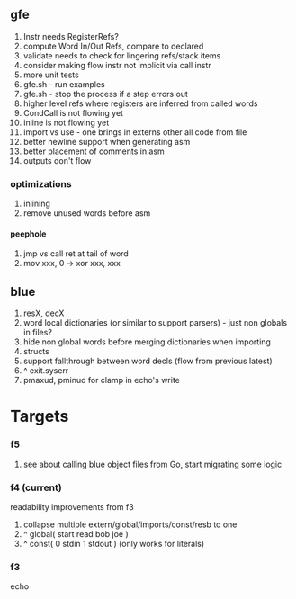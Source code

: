 ## gfe

1. Instr needs RegisterRefs?
1. compute Word In/Out Refs, compare to declared
1. validate needs to check for lingering refs/stack items
1. consider making flow instr not implicit via call instr
1. more unit tests
1. gfe.sh - run examples
1. gfe.sh - stop the process if a step errors out
1. higher level refs where registers are inferred from called words
1. CondCall is not flowing yet
1. inline is not flowing yet
1. import vs use - one brings in externs other all code from file
1. better newline support when generating asm
1. better placement of comments in asm
1. outputs don't flow

### optimizations

1. inlining
1. remove unused words before asm

#### peephole

1. jmp vs call ret at tail of word
1. mov xxx, 0 -> xor xxx, xxx

## blue

1. resX, decX
1. word local dictionaries (or similar to support parsers) - just non globals in files?
1. hide non global words before merging dictionaries when importing
1. structs
1. support fallthrough between word decls (flow from previous latest)
1. ^ exit.syserr
1. pmaxud, pminud for clamp in echo's write

# Targets

### f5

1. see about calling blue object files from Go, start migrating some logic

### f4 (current)

readability improvements from f3

1. collapse multiple extern/global/imports/const/resb to one 
1. ^ global( start read bob joe )
1. ^ const( 0 stdin 1 stdout ) (only works for literals)

### f3

echo
